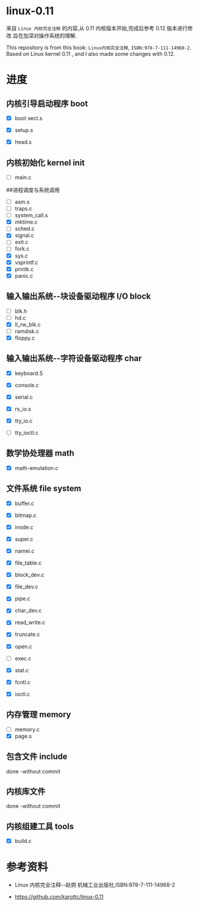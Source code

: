 # linux-0.11

来自 `Linux 内核完全注释` 的内容,从 0.11 内核版本开始,完成后参考 0.12 版本进行修改.旨在加深对操作系统的理解.

This repository is from this book: `Linux内核完全注释`, `ISBN:978-7-111-14968-2`.
Based on Linux kernel 0.11 , and I also made some changes with 0.12.

# 进度

## 内核引导启动程序 boot
- [x] boot sect.s
- [x] setup.s
- [x] head.s



## 内核初始化 kernel init
- [ ] main.c

##进程调度与系统调用
- [ ] asm.s
- [ ] traps.c
- [ ] system_call.s
- [x] mktime.c
- [ ] sched.c
- [x] signal.c
- [ ] exit.c
- [ ] fork.c
- [x] sys.c
- [x] vsprintf.c
- [x] printk.c
- [x] panic.c

## 输入输出系统--块设备驱动程序 I/O block
- [ ] blk.h
- [ ] hd.c
- [x] ll_rw_blk.c
- [ ] ramdisk.c
- [x] floppy.c

## 输入输出系统--字符设备驱动程序 char
- [x] keyboard.S
- [x] console.c
- [x] serial.c
- [x] rs_io.s
- [x] tty_io.c
- [ ] tty_ioctl.c


## 数学协处理器 math
- [x] math-emulation.c

## 文件系统 file system
- [x] buffer.c
- [x] bitmap.c
- [x] inode.c
- [x] super.c
- [x] namei.c
- [x] file_table.c
- [x] block_dev.c
- [x] file_dev.c
- [x] pipe.c
- [x] char_dev.c
- [x] read_write.c
- [x] truncate.c
- [x] open.c
- [ ] exec.c
- [x] stat.c
- [x] fcntl.c
- [x] ioctl.c



## 内存管理 memory
- [ ] memory.c
- [x] page.s

## 包含文件 include

done -without commit

## 内核库文件 

done -without commit

## 内核组建工具 tools

- [x] build.c

# 参考资料
- Linux 内核完全注释--赵炯 机械工业出版社,ISBN:978-7-111-14968-2

- https://github.com/karottc/linux-0.11


